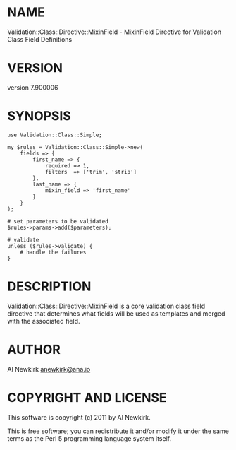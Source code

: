 # NAME

Validation::Class::Directive::MixinField - MixinField Directive for Validation Class Field Definitions

# VERSION

version 7.900006

# SYNOPSIS

    use Validation::Class::Simple;

    my $rules = Validation::Class::Simple->new(
        fields => {
            first_name => {
                required => 1,
                filters  => ['trim', 'strip']
            },
            last_name => {
                mixin_field => 'first_name'
            }
        }
    );

    # set parameters to be validated
    $rules->params->add($parameters);

    # validate
    unless ($rules->validate) {
        # handle the failures
    }

# DESCRIPTION

Validation::Class::Directive::MixinField is a core validation class field
directive that determines what fields will be used as templates and merged with
the associated field.

# AUTHOR

Al Newkirk <anewkirk@ana.io>

# COPYRIGHT AND LICENSE

This software is copyright (c) 2011 by Al Newkirk.

This is free software; you can redistribute it and/or modify it under
the same terms as the Perl 5 programming language system itself.
